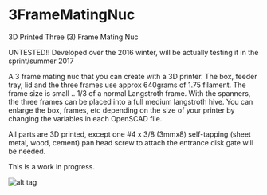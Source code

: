 # 3FrameMatingNuc
3D Printed Three (3) Frame Mating Nuc

UNTESTED!! Developed over the 2016 winter, will be actually testing it in the sprint/summer 2017

A 3 frame mating nuc that you can create with a 3D printer. The box, feeder tray, lid and the three frames use approx 640grams
of 1.75 filament. The frame size is small .. 1/3 of a normal Langstroth frame. With the spanners, the three frames can be placed into a full medium langstroth hive. You can enlarge the box, frames, etc depending on the size of your printer by changing the variables in each OpenSCAD file.

All parts are 3D printed, except one #4 x 3/8 (3mmx8) self-tapping (sheet metal, wood, cement) pan head screw to attach the entrance disk gate will be needed.

This is a work in progress.

![alt tag](https://github.com/shadylanebees/3FrameMatingNuc/blob/master/blowout.png?raw=true)

